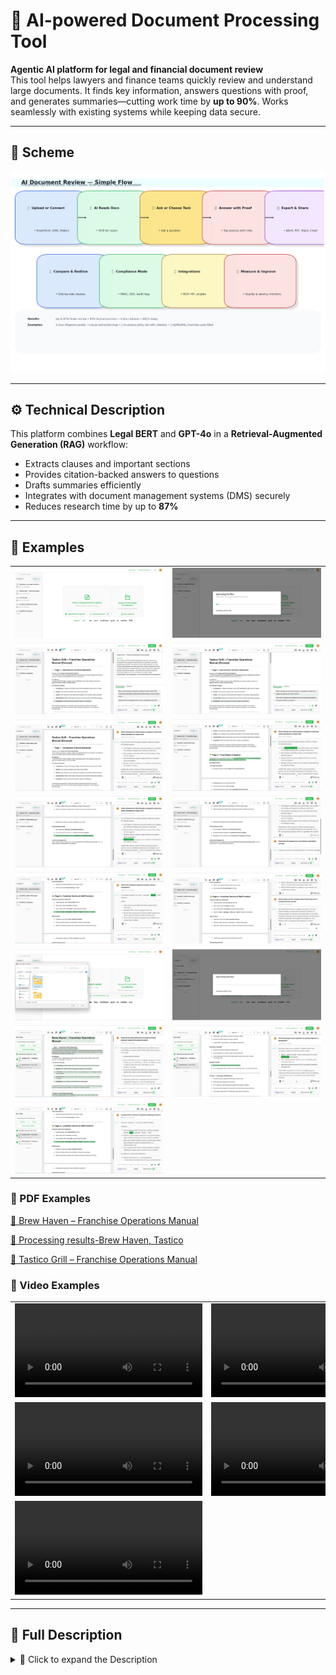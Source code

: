 # 📄 AI-powered Document Processing Tool

**Agentic AI platform for legal and financial document review**  
This tool helps lawyers and finance teams quickly review and understand large documents. It finds key information, answers questions with proof, and generates summaries—cutting work time by **up to 90%**. Works seamlessly with existing systems while keeping data secure.

---

## 🔹 Scheme

<img src="./img/img-1.png" alt="Scheme" />

---

## ⚙️ Technical Description

This platform combines **Legal BERT** and **GPT-4o** in a **Retrieval-Augmented Generation (RAG)** workflow:

- Extracts clauses and important sections
- Provides citation-backed answers to questions
- Drafts summaries efficiently
- Integrates with document management systems (DMS) securely
- Reduces research time by up to **87%**

---

## 🧩 Examples

<table>
    <tbody>
        <tr>
            <td>
                <img src="./img/img-2.png" alt="img" />
            </td>
            <td>
                <img src="./img/img-3.png" alt="img" />
            </td>
        </tr>
        <tr>
            <td>
                <img src="./img/img-4.png" alt="img" />
            </td>
            <td>
                <img src="./img/img-5.png" alt="img" />
            </td>
        </tr>
        <tr>
            <td>
                <img src="./img/img-6.png" alt="img" />
            </td>
            <td>
                <img src="./img/img-7.png" alt="img" />
            </td>
        </tr>
        <tr>
            <td>
                <img src="./img/img-8.png" alt="img" />
            </td>
            <td>
                <img src="./img/img-9.png" alt="img" />
            </td>
        </tr>
        <tr>
            <td>
                <img src="./img/img-10.png" alt="img" />
            </td>
            <td>
                <img src="./img/img-11.png" alt="img" />
            </td>
        </tr>
        <tr>
            <td>
                <img src="./img/img-12.png" alt="img" />
            </td>
            <td>
                <img src="./img/img-13.png" alt="img" />
            </td>
        </tr>
        <tr>
            <td>
                <img src="./img/img-14.png" alt="img" />
            </td>
            <td>
                <img src="./img/img-15.png" alt="img" />
            </td>
        </tr>
        <tr>
            <td>
                <img src="./img/img-16.png" alt="img" />
            </td>
            <td></td>
        </tr>
    </tbody>
</table>

### 📄 PDF Examples

[📄 Brew Haven – Franchise Operations Manual](./src/Brew_Haven–Franchise_Operations_Manual.pdf)

[📄 Processing results-Brew Haven, Tastico](./src/Processing_results-Brew_Haven_Tastico.pdf)

[📄 Tastico Grill – Franchise Operations Manual](./src/Tastico_Grill–Franchise_Operations_Manual.pdf)

### 🎥 Video Examples

<table>
    <tbody>
        <tr>
            <td>
                <video src="https://github.com/user-attachments/assets/12a1a46e-a77b-40d8-ad9c-b2c4f2cdf376" controls preload>
                    Your browser does not support the video tag.
                </video>
            </td>
            <td>
                <video src="https://github.com/user-attachments/assets/3ad6931e-89a3-48dc-beb7-92a3fcf2754e" controls preload>
                    Your browser does not support the video tag.
                </video>
            </td>
        </tr>
        <tr>
            <td>
                <video src="https://github.com/user-attachments/assets/75cad1fe-3be3-423d-9f9b-bae09ec796fa" controls preload>
                    Your browser does not support the video tag.
                </video>
            </td>
            <td>
                <video src="https://github.com/user-attachments/assets/460a4789-5966-4360-9a6b-4c6e55454dfb" controls preload>
                    Your browser does not support the video tag.
                </video>
            </td>
        </tr>
        <tr>
            <td>
                <video src="https://github.com/user-attachments/assets/966fe6e2-4571-4e21-9384-9c711e8626e7" controls preload>
                    Your browser does not support the video tag.
                </video>
            </td>
            <td></td>
        </tr>
    </tbody>
</table>

---

## 📖 Full Description

<details>
  <summary>📖 Click to expand the Description</summary>

## Overview
An **agentic AI platform** designed for legal and financial document review.  
It combines **Legal-BERT** embeddings with **GPT-4o** in a Retrieval-Augmented Generation (RAG) workflow to:

- Extract clauses with high precision
- Answer questions with inline **citations**
- Draft summaries and redlines

This system cuts research time by **up to 87%**, delivering **high-accuracy, auditable outputs** for law firms, insurers, and corporate legal teams.

---

## Problem
Manual document review in law and finance is:
- Slow and **time-consuming**
- **Error-prone** and risky in compliance-heavy contexts
- Expensive due to reliance on expert hours
- Limited by outdated search systems in long PDFs and precedents

Teams waste countless hours on clause extraction, cross-referencing, and summarization—while still risking missed obligations or outdated guidance.

---

## Solution & Impact
The platform orchestrates a **retrieval-augmented generation (RAG)** pipeline:
- **Legal-BERT embeddings** locate the most relevant passages across millions of documents
- **GPT-4o** synthesizes precise, **citation-backed answers**, drafts, or redlines
- The agent autonomously re-queries, validates, or escalates for quality control

**Impact:**
- Review cycles shrink from *days to minutes*
- Confidence is boosted through **verifiable sources**
- Outputs are **audit-ready** and securely integrated

---

## Key Achievements
- ⏱ **87% reduction** in review time during due-diligence pilots
- ✅ **94% factual-precision score** (against senior associate benchmarks)
- 🔗 **Inline citations** with hyperlinks for transparency
- 📂 Seamless DMS/SharePoint integration (via REST API + Azure AD SSO)
- 🔒 SOC 2 Type II–ready with encryption-at-rest and RBAC

---

## Process

### 1. Data Collection & Corpus Development
- Sources: SEC filings, EU directives, court rulings, anonymized contracts, insurance policies, compliance frameworks
- Scale: **25M+ clauses** across diverse legal & financial domains
- PII anonymized to preserve compliance

### 2. Preprocessing & Structuring
- OCR (Tesseract + LayoutLMv3) for scanned docs
- **Clause-level chunking** (~400 tokens, with overlap)
- Normalization of dates, money, references
- Taxonomy: **120+ clause categories** annotated

### 3. Embedding Model (Legal-BERT Fine-Tuning)
- Benchmarked against Sentence-BERT, MiniLM
- Fine-tuned on **12M labeled clauses**
- Used **triplet loss + synthetic augmentation**
- Achieved **>94% retrieval recall**

### 4. Retrieval & Indexing
- **FAISS (IVF-PQ)** vector store for **50M+ vectors**
- Hybrid retrieval (dense + BM25)
- Agentic reranker filters noise for **sub-second queries**

### 5. Generation, Validation & Guardrails
- GPT-4o answers grounded in retrieved text
- Mandatory **citations with hyperlinks**
- Automatic claim verification
- **Adversarial red-teaming** to test manipulation resistance
- Human-in-the-loop QA on 2,000+ samples

### 6. Evaluation & Continuous Learning
- Automated metrics:
    - F1-score for clause detection: **0.91**
    - Latency: **1.4s/query avg.**
- Expert review: 15 senior lawyers benchmarked accuracy/compliance
- Continuous retraining with partner data

---

## Outcomes
- **87% faster** legal due diligence reviews
- **94% factual precision** validated
- **50M+ document chunks indexed** with sub-second response
- **Full auditability** with inline, clickable citations

---

## Technologies Used
- **Legal-BERT** (domain embeddings)
- **GPT-4o** (reasoning in RAG loop)
- **FAISS**, **LangChain**, **Azure Functions**
- **Docker + Kubernetes**, **Terraform/IaC**
- Secure cloud deploys with **RBAC + SOC2 compliance**

---

## End Use Cases
- Contract clause extraction, comparison & risk flagging
- Litigation discovery search (with cited answers)
- Regulatory compliance checks (GDPR, HIPAA, AML)
- Summaries, briefs & press releases from evidence sets
- Internal knowledge-base assistants for legal & financial teams

---

## References
- [Chalkidis et al., 2020 – Legal-BERT](https://arxiv.org/abs/2010.02559)
- [Devlin et al., 2019 – BERT](https://arxiv.org/abs/1810.04805)
- [Raffel et al., 2020 – T5](https://arxiv.org/abs/1910.10683)
- [Johnson et al., 2019 – FAISS](https://arxiv.org/abs/1702.08734)
- [Lewis et al., 2020 – Retrieval-Augmented Generation](https://arxiv.org/abs/2005.11401)
- [Wolf et al., 2020 – Transformers](https://arxiv.org/abs/1910.03771)
- [US DOJ, 2020 – Compliance Guidance](https://www.justice.gov/criminal-fraud/page/file/937501/download)
- [EU FRA – GDPR Handbook](https://fra.europa.eu/en/publication/2018/handbook-european-data-protection-law)

</details>
